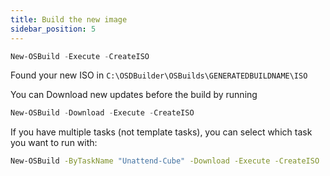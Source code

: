 ```yaml
---
title: Build the new image
sidebar_position: 5
---
```


```powershell
New-OSBuild -Execute -CreateISO
```

Found your new ISO in `C:\OSDBuilder\OSBuilds\GENERATEDBUILDNAME\ISO`

You can Download new updates before the build by running

```powershell
New-OSBuild -Download -Execute -CreateISO
```

If you have multiple tasks (not template tasks), you can select which task you want to run with:

```bash
New-OSBuild -ByTaskName "Unattend-Cube" -Download -Execute -CreateISO
```
